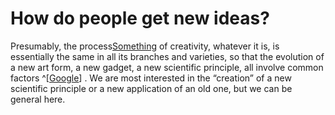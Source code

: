 How do people get new ideas?
============================

Presumably, the process[Something](https://something.com) of creativity, whatever it is, is essentially
the same in all its branches and varieties, so that the evolution of a
new art form, a new gadget, a new scientific principle, all involve
common factors ^[[Google](https://google.com)] . We are most interested in the
“creation” of a new scientific principle or a new application of an old
one, but we can be general here. 

